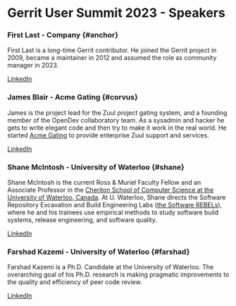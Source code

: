 # Gerrit User Summit 2023 - Speakers

### First Last - Company {#anchor}

First Last is a long-time Gerrit contributor. He joined the Gerrit project in 2009,
became a maintainer in 2012 and assumed the role as community manager in 2023.

[LinkedIn](https://www.linkedin.com/in/firstlast/)

### James Blair - Acme Gating {#corvus}

James is the project lead for the Zuul project gating system, and a
founding member of the OpenDev collaboratory team.  As a sysadmin and
hacker he gets to write elegant code and then try to make it work in the
real world.  He started [Acme Gating](https://acmegating.com/) to provide
enterprise Zuul support and services.

[LinkedIn](https://www.linkedin.com/in/jamesblair2/)

### Shane McIntosh - University of Waterloo {#shane}

Shane McIntosh is the current Ross & Muriel Faculty Fellow and an Associate Professor in the
[Cheriton School of Computer Science at the University of Waterloo, Canada](https://cs.uwaterloo.ca/).
At U. Waterloo, Shane directs the Software Repository Excavation and Build Engineering Labs
([the Software REBELs](https://rebels.cs.uwaterloo.ca/)), where he and his trainees
use empirical methods to study software build systems, release engineering, and
software quality.

[LinkedIn](https://www.linkedin.com/in/shane-mcintosh/)

### Farshad Kazemi - University of Waterloo {#farshad}

Farshad Kazemi is a Ph.D. Candidate at the University of Waterloo. The overarching goal of his
Ph.D. research is making pragmatic improvements to the quality and efficiency of peer code
review.

[LinkedIn](https://www.linkedin.com/in/farshadkazemi/)
